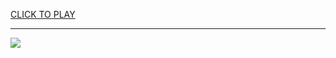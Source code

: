 
<a href="https://premium76.site?title=unblocked_games_papa's_games&ref=13M">CLICK TO PLAY</a></h3>
<hr>

<a href="https://premium76.site?title=unblocked_games_papa's_games&ref=13M"><img src="https://clearcache.store/games.png"></a>


